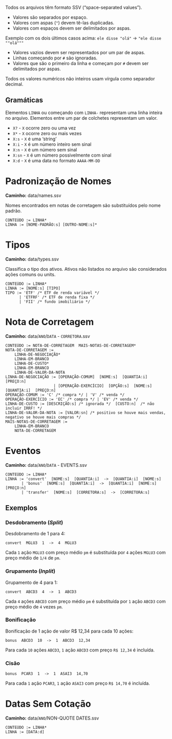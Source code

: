 Todos os arquivos têm formato SSV (“space-separated values”).
* Valores são separados por espaço.
* Valores com aspas (`"`) devem tê-las duplicadas.
* Valores com espaços devem ser delimitados por aspas.

Exemplo com os dois últimos casos acima: `ele disse "olá"` -> `"ele disse ""olá"""`
* Valores vazios devem ser representados por um par de aspas.
* Linhas começando por `#` são ignoradas.
* Valores que são o primeiro da linha e começam por `#` devem ser delimitados por aspas.

Todos os valores numéricos não inteiros usam vírgula como separador decimal.

## Gramáticas
Elementos `LINHA` ou começando com `LINHA-` representam uma linha inteira no arquivo.
Elementos entre um par de colchetes representam um valor.
* `X?` - `X` ocorre zero ou uma vez
* `X*` - `X` ocorre zero ou mais vezes
* `X:s` - `X` é uma ‘string’
* `X:i` - `X` é um número inteiro sem sinal
* `X:n` - `X` é um número sem sinal
* `X:sn` - `X` é um número possivelmente com sinal
* `X:d` - `X` é uma data no formato `AAAA-MM-DD`

# Padronização de Nomes
**Caminho:** data/names.ssv

Nomes encontrados em notas de corretagem são substituídos pelo nome padrão. 

```
CONTEÚDO := LINHA*
LINHA := [NOME-PADRÃO:s] [OUTRO-NOME:s]*
```

# Tipos
**Caminho:** data/types.ssv

Classifica o tipo dos ativos. Ativos não listados no arquivo são considerados ações comuns ou units.

```
CONTEÚDO := LINHA*
LINHA := [NOME:s] [TIPO]
TIPO := 'ETF' /* ETF de renda variável */
      | 'ETFRF' /* ETF de renda fixa */
      | 'FII' /* fundo imobiliário */
```

# Nota de Corretagem
**Caminho:** data/`ANO`/`DATA` - `CORRETORA`.ssv

```
CONTEÚDO := NOTA-DE-CORRETAGEM  MAIS-NOTAS-DE-CORRETAGEM*
NOTA-DE-CORRETAGEM :=
    LINHA-DE-NEGOCIAÇÃO*
    LINHA-EM-BRANCO
    LINHA-DE-CUSTO*
    LINHA-EM-BRANCO
    LINHA-DE-VALOR-DA-NOTA
LINHA-DE-NEGOCIAÇÃO := [OPERAÇÃO-COMUM]  [NOME:s]  [QUANTIA:i]  [PREÇO:n]
                     | [OPERAÇÃO-EXERCÍCIO]  [OPÇÃO:s]  [NOME:s]  [QUANTIA:i]  [PREÇO:n]
OPERAÇÃO-COMUM := 'C' /* compra */ | 'V' /* venda */
OPERAÇÃO-EXERCÍCIO := 'EC' /* compra */ | 'EV' /* venda */
LINHA-DE-CUSTO := [DESCRIÇÃO:s] /* ignorada */  [CUSTO:n]  /* não incluir IRRF! */
LINHA-DE-VALOR-DA-NOTA := [VALOR:sn] /* positivo se houve mais vendas, negativo se houve mais compras */
MAIS-NOTAS-DE-CORRETAGEM :=
    LINHA-EM-BRANCO
    NOTA-DE-CORRETAGEM
```

# Eventos
**Caminho:** data/`ANO`/`DATA` - EVENTS.ssv

```
CONTEÚDO := LINHA*
LINHA := 'convert'  [NOME:s]  [QUANTIA:i]  ->  [QUANTIA:i]  [NOME:s]
       | 'bonus'  [NOME:s]  [QUANTIA:i]  ->  [QUANTIA:i]  [NOME:s]  [PREÇO:n]
       | 'transfer'  [NOME:s]  [CORRETORA:s]  ->  [CORRETORA:s]
```

## Exemplos
### Desdobramento (_Split_)
Desdobramento de 1 para 4:
```
convert  MGLU3  1  ->  4  MGLU3
```
Cada `1` ação `MGLU3` com preço médio `pm` é substituída por `4` ações `MGLU3` com preço médio de `1/4` de `pm`.

### Grupamento (_Inplit_)
Grupamento de 4 para 1:
```
convert  ABCD3  4  ->  1  ABCD3
```
Cada `4` ações `ABCD3` com preço médio `pm` é substituída por `1` ação `ABCD3` com preço médio de `4` vezes `pm`.

### Bonificação
Bonificação de 1 ação de valor R$ 12,34 para cada 10 ações:
```
bonus  ABCD3  10  ->  1  ABCD3  12,34
```
Para cada `10` ações `ABCD3`, `1` ação `ABCD3` com preço `R$ 12,34` é incluída.

### Cisão
```
bonus  PCAR3  1  ->  1  ASAI3  14,70
```
Para cada `1` ação `PCAR3`, `1` ação `ASAI3` com preço `R$ 14,70` é incluída.

# Datas Sem Cotação
**Caminho:** data/`ANO`/NON-QUOTE DATES.ssv

```
CONTEÚDO := LINHA*
LINHA := [DATA:d]
```
